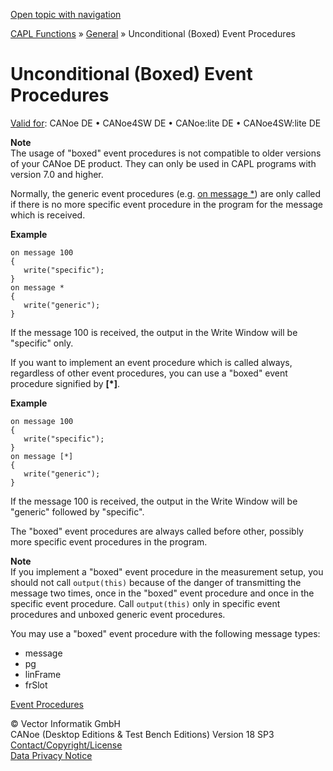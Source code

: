 [Open topic with navigation](../../../../CANoeDEFamily.htm#Topics/CAPLFunctions/Other/CAPLfunctionsBoxedEventProceduresOverview.md)

[CAPL Functions](../CAPLfunctions.md) » [General](CAPLGeneralStartPage.md) » Unconditional (Boxed) Event Procedures

# Unconditional (Boxed) Event Procedures

[Valid for](../../Shared/FeatureAvailability.md): CANoe DE • CANoe4SW DE • CANoe:lite DE • CANoe4SW:lite DE

**Note**  
The usage of "boxed" event procedures is not compatible to older versions of your CANoe DE product. They can only be used in CAPL programs with version 7.0 and higher.

Normally, the generic event procedures (e.g. [on message *](../CAN/EventProcedures/CAPLfunctionOnMessage.md)) are only called if there is no more specific event procedure in the program for the message which is received.

**Example**  
```plaintext
on message 100
{
   write("specific");
}
on message *
{
   write("generic");
}
```
If the message 100 is received, the output in the Write Window will be "specific" only.

If you want to implement an event procedure which is called always, regardless of other event procedures, you can use a "boxed" event procedure signified by **[*]**.

**Example**  
```plaintext
on message 100
{
   write("specific");
}
on message [*]
{
   write("generic");
}
```
If the message 100 is received, the output in the Write Window will be "generic" followed by "specific".

The "boxed" event procedures are always called before other, possibly more specific event procedures in the program.

**Note**  
If you implement a "boxed" event procedure in the measurement setup, you should not call `output(this)` because of the danger of transmitting the message two times, once in the "boxed" event procedure and once in the specific event procedure. Call `output(this)` only in specific event procedures and unboxed generic event procedures.

You may use a "boxed" event procedure with the following message types:

- message
- pg
- linFrame
- frSlot

[Event Procedures](../../Shared/CAPL/General/EventProceduresOverview.md)

© Vector Informatik GmbH  
CANoe (Desktop Editions & Test Bench Editions) Version 18 SP3  
[Contact/Copyright/License](../../Shared/ContactCopyrightLicense.md)  
[Data Privacy Notice](https://www.vector.com/int/en/company/get-info/privacy-policy/)